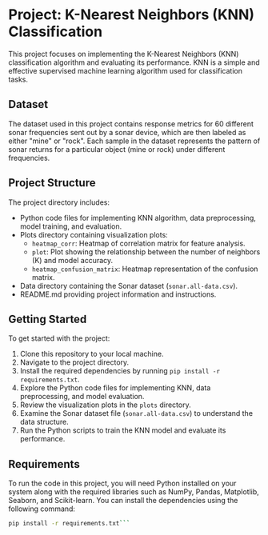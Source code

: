 # Project: K-Nearest Neighbors (KNN) Classification

This project focuses on implementing the K-Nearest Neighbors (KNN) classification algorithm and evaluating its performance. KNN is a simple and effective supervised machine learning algorithm used for classification tasks.

## Dataset

The dataset used in this project contains response metrics for 60 different sonar frequencies sent out by a sonar device, which are then labeled as either "mine" or "rock". Each sample in the dataset represents the pattern of sonar returns for a particular object (mine or rock) under different frequencies.

## Project Structure

The project directory includes:

- Python code files for implementing KNN algorithm, data preprocessing, model training, and evaluation.
- Plots directory containing visualization plots:
  - `heatmap_corr`: Heatmap of correlation matrix for feature analysis.
  - `plot`: Plot showing the relationship between the number of neighbors (K) and model accuracy.
  - `heatmap_confusion_matrix`: Heatmap representation of the confusion matrix.
- Data directory containing the Sonar dataset (`sonar.all-data.csv`).
- README.md providing project information and instructions.

## Getting Started

To get started with the project:

1. Clone this repository to your local machine.
2. Navigate to the project directory.
3. Install the required dependencies by running `pip install -r requirements.txt`.
4. Explore the Python code files for implementing KNN, data preprocessing, and model evaluation.
5. Review the visualization plots in the `plots` directory.
6. Examine the Sonar dataset file (`sonar.all-data.csv`) to understand the data structure.
7. Run the Python scripts to train the KNN model and evaluate its performance.

## Requirements

To run the code in this project, you will need Python installed on your system along with the required libraries such as NumPy, Pandas, Matplotlib, Seaborn, and Scikit-learn. You can install the dependencies using the following command:

```bash
pip install -r requirements.txt```
